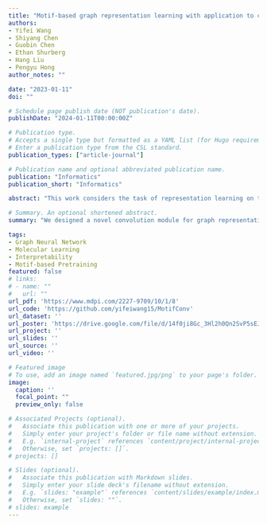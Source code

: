 ```yaml
---
title: "Motif-based graph representation learning with application to chemical molecules"
authors:
- Yifei Wang
- Shiyang Chen
- Guobin Chen
- Ethan Shurberg
- Hang Liu
- Pengyu Hong
author_notes: ""

date: "2023-01-11"
doi: ""

# Schedule page publish date (NOT publication's date).
publishDate: "2024-01-11T00:00:00Z"

# Publication type.
# Accepts a single type but formatted as a YAML list (for Hugo requirements).
# Enter a publication type from the CSL standard.
publication_types: ["article-journal"]

# Publication name and optional abbreviated publication name.
publication: "Informatics"
publication_short: "Informatics"

abstract: "This work considers the task of representation learning on the attributed relational graph (ARG). Both the nodes and edges in an ARG are associated with attributes/features allowing ARGs to encode rich structural information widely observed in real applications. Existing graph neural networks offer limited ability to capture complex interactions within local structural contexts, which hinders them from taking advantage of the expression power of ARGs. We propose motif convolution module (MCM), a new motif-based graph representation learning technique to better utilize local structural information. The ability to handle continuous edge and node features is one of MCM’s advantages over existing motif-based models. MCM builds a motif vocabulary in an unsupervised way and deploys a novel motif convolution operation to extract the local structural context of individual nodes, which is then used to learn higher level node representations via multilayer perceptron and/or message passing in graph neural networks. When compared with other graph learning approaches to classifying synthetic graphs, our approach is substantially better at capturing structural context. We also demonstrate the performance and explainability advantages of our approach by applying it to several molecular benchmarks."

# Summary. An optional shortened abstract.
summary: "We designed a novel convolution module for graph representational learning on molecules with an efficient pretraining strategy, enabling the capture of local structural and semantic information from graph motifs."

tags:
- Graph Neural Network
- Molecular Learning
- Interpretability
- Motif-based Pretraining
featured: false
# links:
# - name: ""
#   url: ""
url_pdf: 'https://www.mdpi.com/2227-9709/10/1/8'
url_code: 'https://github.com/yifeiwang15/MotifConv'
url_dataset: ''
url_poster: 'https://drive.google.com/file/d/14f0ji8Gc_3Hl2h0Qn2SvP5sEJNanAyWT/view?usp=sharing'
url_project: ''
url_slides: ''
url_source: ''
url_video: ''

# Featured image
# To use, add an image named `featured.jpg/png` to your page's folder. 
image:
  caption: ''
  focal_point: ""
  preview_only: false

# Associated Projects (optional).
#   Associate this publication with one or more of your projects.
#   Simply enter your project's folder or file name without extension.
#   E.g. `internal-project` references `content/project/internal-project/index.md`.
#   Otherwise, set `projects: []`.
# projects: []

# Slides (optional).
#   Associate this publication with Markdown slides.
#   Simply enter your slide deck's filename without extension.
#   E.g. `slides: "example"` references `content/slides/example/index.md`.
#   Otherwise, set `slides: ""`.
# slides: example
---
```


<!-- {{% callout note %}}
Click the *Cite* button above to demo the feature to enable visitors to import publication metadata into their reference management software.
{{% /callout %}}

{{% callout note %}}
Create your slides in Markdown - click the *Slides* button to check out the example.
{{% /callout %}}

Add the publication's **full text** or **supplementary notes** here. You can use rich formatting such as including [code, math, and images](https://docs.hugoblox.com/content/writing-markdown-latex/). -->
